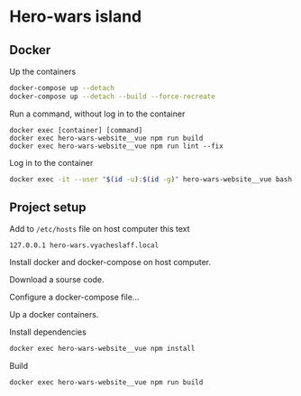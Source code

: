 # Hero-wars island

## Docker

Up the containers

```bash
docker-compose up --detach
docker-compose up --detach --build --force-recreate
```

Run a command, without log in to the container

```
docker exec [container] [command]
docker exec hero-wars-website__vue npm run build
docker exec hero-wars-website__vue npm run lint --fix
```

Log in to the container

```bash
docker exec -it --user "$(id -u):$(id -g)" hero-wars-website__vue bash
```

## Project setup

Add to `/etc/hosts` file on host computer this text

```
127.0.0.1 hero-wars.vyacheslaff.local
```

Install docker and docker-compose on host computer.

Download a sourse code.

Configure a docker-compose file...

Up a docker containers.

Install dependencies

```bash
docker exec hero-wars-website__vue npm install
```

Build

```
docker exec hero-wars-website__vue npm run build
```
